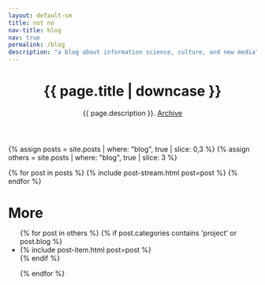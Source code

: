 ```yaml
---
layout: default-sm
title: not no
nav-title: blog
nav: true
permalink: /blog
description: "a blog about information science, culture, and new media"
---
```


<header class='post-header'>
   <h1 class='page_title'>{{ page.title | downcase }}</h1>
   <p class='page_description'>{{ page.description }}. <a href='/archive'>Archive</a>
</p>
</header>

{% assign posts = site.posts | where: "blog", true | slice: 0,3 %}
{% assign others = site.posts | where: "blog", true | slice: 3 %}

<div class='content'>

{% for post in posts %}
{% include post-stream.html post=post %}
{% endfor %}

<h1>More</h1>
<ul style='margin-top: -4px' class='post-list'>
  {% for post in others %}
     {% if post.categories contains 'project' or post.blog %}
      <li>
         {% include post-item.html post=post %}
      </li>
     {% endif %}

{% endfor %}

</ul>
</div>
